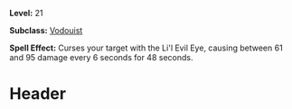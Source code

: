 <!-- TITLE: Spell: Lil Evil Eye -->

**Level:** 21

**Subclass:** [Vodouist](vodouist)

**Spell Effect:** Curses your target with the Li'l Evil Eye, causing between 61 and 95 damage every 6 seconds for 48 seconds.

# Header